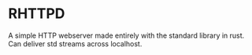# RHTTPD
A simple HTTP webserver made entirely with the standard library in rust. Can deliver std streams across localhost.
